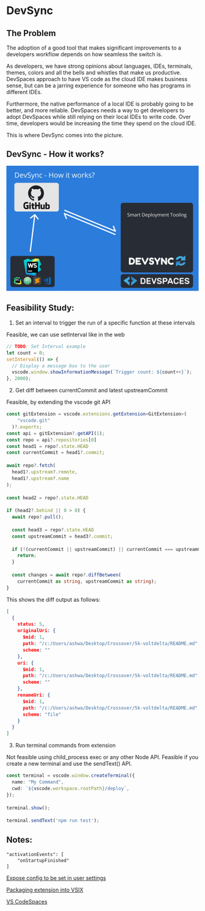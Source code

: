 # DevSync

## The Problem

The adoption of a good tool that makes significant improvements to a developers workflow depends on how seamless the switch is.

As developers, we have strong opinions about languages, IDEs, terminals, themes, colors and all the bells and whistles that make us productive. DevSpaces approach to have VS code as the cloud IDE makes business sense, but can be a jarring experience for someone who has programs in different IDEs.

Furthermore, the native performance of a local IDE is probably going to be better, and more reliable. DevSpaces needs a way to get developers to adopt DevSpaces while still relying on their local IDEs to write code. Over time, developers would be increasing the time they spend on the cloud IDE.

This is where DevSync comes into the picture.

## DevSync - How it works?

![DevSync - How it works?](./assets/how-it-works.png)

## Feasibility Study:

1. Set an interval to trigger the run of a specific function at these intervals

Feasible, we can use setInterval like in the web

```ts
// TODO: Set Interval example
let count = 0;
setInterval(() => {
  // Display a message box to the user
  vscode.window.showInformationMessage(`Trigger count: ${count++}`);
}, 2000);
```

2. Get diff between currentCommit and latest upstreamCommit

Feasible, by extending the vscode git API

```ts
const gitExtension = vscode.extensions.getExtension<GitExtension>(
    "vscode.git"
  )?.exports;
const api = gitExtension?.getAPI(1);
const repo = api?.repositories[0]
const head1 = repo?.state.HEAD
const currentCommit = head1?.commit;

await repo?.fetch(
  head1?.upstream?.remote, 
  head1?.upstream?.name
);

const head2 = repo?.state.HEAD

if (head2?.behind || 0 > 0) {
  await repo?.pull();

  const head3 = repo?.state.HEAD
  const upstreamCommit = head3?.commit;

  if (!(currentCommit || upstreamCommit) || currentCommit === upstreamCommit) {
    return;
  }

  const changes = await repo?.diffBetween(
    currentCommit as string, upstreamCommit as string);
}
```

This shows the diff output as follows:

```json
[
  {
    status: 5,
    originalUri: {
      $mid: 1,
      path: "/c:/Users/ashwa/Desktop/Crossover/5k-voltdelta/README.md",
      scheme: ""
    },
    uri: {
      $mid: 1,
      path: "/c:/Users/ashwa/Desktop/Crossover/5k-voltdelta/README.md",
      scheme: ""
    },
    renameUri: {
      $mid: 1,
      path: "/c:/Users/ashwa/Desktop/Crossover/5k-voltdelta/README.md",
      scheme: "file"
    }
  }
]
```

3. Run terminal commands from extension

Not feasible using child_process exec or any other Node API.
Feasible if you create a new terminal and use the sendText() API.

```ts
const terminal = vscode.window.createTerminal({
  name: "My Command",
  cwd: `${vscode.workspace.rootPath}/deploy`,
});

terminal.show();

terminal.sendText('npm run test');
```


## Notes:

```
"activationEvents": [
    "onStartupFinished"
]
```

[Expose config to be set in user settings](https://code.visualstudio.com/api/references/contribution-points#contributes.configuration)

[Packaging extension into VSIX](https://code.visualstudio.com/api/working-with-extensions/publishing-extension#packaging-extensions)

[VS CodeSpaces](https://github.com/MicrosoftDocs/vscodespaces)
